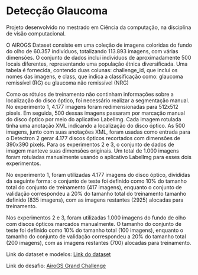 # Detecção Glaucoma

Projeto desenvolvido no mestrado em Ciência da computação, na disciplina de visão computacional. 

O AIROGS Dataset consiste em uma coleção de imagens coloridas do fundo do olho de 60.357 indivíduos, totalizando 113.893 imagens, com várias dimensões. O conjunto de dados inclui indivíduos de aproximadamente 500 locais diferentes, representando uma população étnica diversificada. Uma tabela é fornecida, contendo duas colunas: challenge\_id, que inclui os nomes das imagens, e class, que indica a classificação como: glaucoma remissível (RG) ou glaucoma não remissível (NRG)

Como os rótulos de treinamento não continham informações sobre a localização do disco óptico, foi necessário realizar a segmentação manual. No experimento 1, 4.177 imagens foram redimensionadas para 512x512 pixels. Em seguida, 500 dessas imagens passaram por marcação manual do disco óptico por meio do aplicativo LabelImg. Cada imagem rotulada tinha uma anotação XML indicando a localização do disco óptico. As 500 imagens, junto com suas anotações XML, foram usadas como entrada para o Detectron 2 gerar 4.177 discos ópticos recortados com dimensões de 390x390 pixels. Para os experimentos 2 e 3, o conjunto de dados de imagem manteve suas dimensões originais. Um total de 1.000 imagens foram rotuladas manualmente usando o aplicativo LabelImg para esses dois experimentos.

No experimento 1, foram utilizadas 4.177 imagens do disco óptico, divididas da seguinte forma: o conjunto de teste foi definido como 10% do tamanho total do conjunto de treinamento (417 imagens), enquanto o conjunto de validação correspondeu a 20% do tamanho total do treinamento tamanho definido (835 imagens), com as imagens restantes (2925) alocadas para treinamento.

Nos experimentos 2 e 3, foram utilizadas 1.000 imagens do fundo de olho com discos ópticos marcados manualmente. O tamanho do conjunto de teste foi definido como 10% do tamanho total (100 imagens), enquanto o tamanho do conjunto de validação correspondeu a 20% do tamanho total (200 imagens), com as imagens restantes (700) alocadas para treinamento.


Link do dataset e modelos: [Link do dataset](https://drive.google.com/drive/folders/1B_1S1wijMYmG6nOoYVT9eSL46qUloaiC?usp=sharing/)

Link do desafio: [AiroGS Grand Challenge](https://airogs.grand-challenge.org/)

